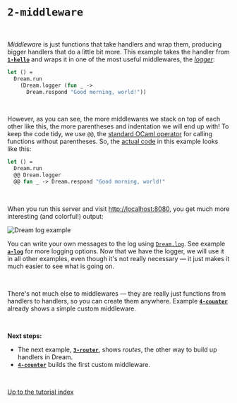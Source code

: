 # `2-middleware`

<br>

*Middleware* is just functions that take handlers and wrap them, producing
bigger handlers that do a little bit more. This example takes the handler from
[**`1-hello`**](../1-hello/#files) and wraps it in one of the most useful
middlewares, the [*logger*](https://aantron.github.io/dream/#val-logger):

```ocaml
let () =
  Dream.run
    (Dream.logger (fun _ ->
      Dream.respond "Good morning, world!"))
```

<br>

However, as you can see, the more middlewares we stack on top of each other
like this, the more parentheses and indentation we will end up with! To keep
the code tidy, we use `@@`, the
[standard OCaml operator](https://caml.inria.fr/pub/docs/manual-ocaml/libref/Stdlib.html#VAL(@@)) for calling functions without parentheses. So, the [actual
code](https://github.com/aantron/dream/blob/master/example/2-middleware/middleware.ml)
in this example looks like this:

```ocaml
let () =
  Dream.run
  @@ Dream.logger
  @@ fun _ -> Dream.respond "Good morning, world!"
```

<br>

When you run this server and visit
[http://localhost:8080](http://localhost:8080), you get much more interesting
(and colorful!) output:

![Dream log example](https://raw.githubusercontent.com/aantron/dream/master/docs/asset/log-sanitized.png)

You can write your own messages to the log using
[`Dream.log`](https://aantron.github.io/dream/#val-log). See example
[**`a-log`**](../a-log/#files) for more logging options. Now that we have the
logger, we will use it in all other examples, even though it's not really
necessary &mdash; it just makes it much easier to see what is going on.

<br>

There's not much else to middlewares &mdash; they are really just functions
from handlers to handlers, so you can create them anywhere. Example
[**`4-counter`**](../4-counter/#files) already shows a simple custom middleware.

<!--
There are also more complicated middlewares defined in

- [**`m-locals`**](../m-locals/#files),
- [**`w-auto-reload`**](../w-auto-reload/#files), and
- [**`w-index-html`**](../w-index-html/#files).
-->

<!-- TODO Fill out this list; probably a-promise belongs here. -->

<br>

**Next steps:**

- The next example, [**`3-router`**](../3-router/#files), shows *routes*, the
  other way to build up handlers in Dream.
- [**`4-counter`**](../4-counter/#files) builds the first custom middleware.

<br>

[Up to the tutorial index](../#readme)
